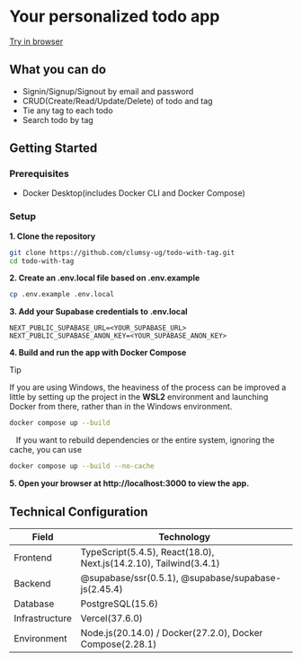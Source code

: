 # Your personalized todo app

[Try in browser](https://todo-with-tag.vercel.app/)

## What you can do
- Signin/Signup/Signout by email and password
- CRUD(Create/Read/Update/Delete) of todo and tag 
- Tie any tag to each todo
- Search todo by tag

## Getting Started

### Prerequisites
- Docker Desktop(includes Docker CLI and Docker Compose)

### Setup

**1. Clone the repository**
```bash
git clone https://github.com/clumsy-ug/todo-with-tag.git
cd todo-with-tag
```

**2. Create an .env.local file based on .env.example**
```bash
cp .env.example .env.local
```

**3. Add your Supabase credentials to .env.local**
```
NEXT_PUBLIC_SUPABASE_URL=<YOUR_SUPABASE_URL>
NEXT_PUBLIC_SUPABASE_ANON_KEY=<YOUR_SUPABASE_ANON_KEY>
```

**4. Build and run the app with Docker Compose**

> [!TIP]
> If you are using Windows, the heaviness of the process can be improved a little by setting up the project in the **WSL2** environment and launching Docker from there, rather than in the Windows environment.

```bash
docker compose up --build
```

&nbsp;&nbsp;&nbsp;If you want to rebuild dependencies or the entire system, ignoring the cache, you can use
```bash
docker compose up --build --no-cache
```

**5. Open your browser at http://localhost:3000 to view the app.**

## Technical Configuration

| Field          | Technology                                                           |
| -------------  | -------------------------------------------------------------------- |
| Frontend       | TypeScript(5.4.5), React(18.0), Next.js(14.2.10), Tailwind(3.4.1)    |
| Backend        | @supabase/ssr(0.5.1), @supabase/supabase-js(2.45.4)                  |
| Database       | PostgreSQL(15.6)                                                     |
| Infrastructure | Vercel(37.6.0)                                                       |
| Environment    | Node.js(20.14.0) / Docker(27.2.0), Docker Compose(2.28.1)            |
